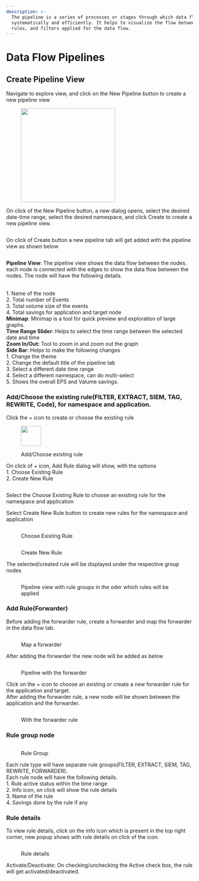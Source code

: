 ```yaml
---
description: >-
  The pipeline is a series of processes or stages through which data flow
  systematically and efficiently. It helps to visualize the flow between nodes,
  rules, and filters applied for the data flow.
---
```


# Data Flow Pipelines

## Create Pipeline View

Navigate to explore view, and click on the New Pipeline button to create a new pipeline view

<figure><img src=".gitbook/assets/Screenshot from 2023-05-27 15-48-39.png" alt="" width="254"><figcaption></figcaption></figure>

On click of the New Pipeline button, a new dialog opens, select the desired date-time range, select the desired namespace, and click Create to create a new pipeline view.

<figure><img src=".gitbook/assets/Screenshot from 2023-05-27 15-46-20.png" alt=""><figcaption></figcaption></figure>

On click of Create button a new pipeline tab will get added with the pipeline view as shown below

<figure><img src=".gitbook/assets/Screenshot from 2023-05-27 16-37-17.png" alt=""><figcaption></figcaption></figure>

**Pipeline View**: The pipeline view shows the data flow between the nodes. each node is connected with the edges to show the data flow between the nodes. The node will have the following details.

\
1\. Name of the node\
2\. Total number of Events\
3\. Total volume size of the events\
4\. Total savings for application and target node\
**Minimap**: Minimap is a tool for quick preview and exploration of large graphs.\
**Time Range Slider**: Helps to select the time range between the selected date and time\
**Zoom In/Out:** Tool to zoom in and zoom out the graph\
**Side Bar**: Helps to make the following changes\
1\. Change the theme\
2\. Change the default title of the pipeline tab\
3\. Select a different date time range\
4\. Select a different namespace, can do multi-select\
5\. Shows the overall EPS and Valume savings.

### Add/Choose the existing rule(FILTER, EXTRACT, SIEM, TAG, REWRITE, Code), for namespace and application.

Click the + icon to create or choose the existing rule

<figure><img src=".gitbook/assets/Screenshot from 2023-05-27 22-24-40.png" alt="" width="54"><figcaption><p>Add/Choose existing rule</p></figcaption></figure>

On click of + icon, Add Rule dialog will show, with the options\
1\. Choose Existing Rule\
2\. Create New Rule

<figure><img src=".gitbook/assets/Screenshot from 2023-05-27 22-27-04.png" alt=""><figcaption></figcaption></figure>

Select the Choose Existing Rule to choose an existing rule for the namespace and application

Select Create New Rule button to create new rules for the namespace and application

<figure><img src=".gitbook/assets/Screenshot from 2023-05-27 22-33-34.png" alt=""><figcaption><p>Choose Existing Rule</p></figcaption></figure>

<figure><img src=".gitbook/assets/Screenshot from 2023-05-27 22-33-54.png" alt=""><figcaption><p>Create New Rule</p></figcaption></figure>

The selected/created rule will be displayed under the respective group nodes

<figure><img src=".gitbook/assets/Screenshot from 2023-05-27 22-50-15.png" alt=""><figcaption><p>Pipeline view with rule groups in the oder which rules will be applied</p></figcaption></figure>

### Add Rule(Forwarder)

Before adding the forwarder rule, create a forwarder and map the forwarder in the data flow tab.

<figure><img src=".gitbook/assets/Screenshot from 2023-05-29 07-06-26.png" alt=""><figcaption><p>Map a forwarder</p></figcaption></figure>

After adding the forwarder the new node will be added as below

<figure><img src=".gitbook/assets/Screenshot from 2023-05-29 07-12-25.png" alt=""><figcaption><p>Pipeline with the forwarder</p></figcaption></figure>

Click on the + icon to choose an existing or create a new forwarder rule for the application and target.\
After adding the forwarder rule, a new node will be shown between the application and the forwarder.

<figure><img src=".gitbook/assets/Screenshot from 2023-05-29 07-28-03.png" alt=""><figcaption><p>With the forwarder rule</p></figcaption></figure>

### Rule group node

<figure><img src=".gitbook/assets/Screenshot from 2023-05-29 07-30-50.png" alt=""><figcaption><p>Rule Group</p></figcaption></figure>

Each rule type will have separate rule groups(FILTER, EXTRACT, SIEM, TAG, REWRITE, FORWARDER).\
Each rule node will have the following details.\
1\. Rule active status within the time range\
2\. Info icon, on click will show the rule details\
3\. Name of the rule\
4\. Savings done by the rule if any

### Rule details

To view rule details, click on the info icon which is present in the top right corner, new popup shows with rule details on click of the icon.

<figure><img src=".gitbook/assets/Screenshot from 2023-05-29 09-10-14.png" alt=""><figcaption><p>Rule details</p></figcaption></figure>

Activate/Deactivate: On checking/unchecking the Active check box, the rule will get activated/deactivated.

